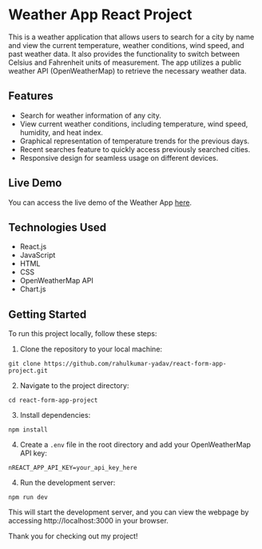 # Weather App React Project

This is a weather application that allows users to search for a city by name and view the current temperature, weather conditions, wind speed, and past weather data. It also provides the functionality to switch between Celsius and Fahrenheit units of measurement. The app utilizes a public weather API (OpenWeatherMap) to retrieve the necessary weather data.

## Features

- Search for weather information of any city.
- View current weather conditions, including temperature, wind speed, humidity, and heat index.
- Graphical representation of temperature trends for the previous days.
- Recent searches feature to quickly access previously searched cities.
- Responsive design for seamless usage on different devices.

## Live Demo

You can access the live demo of the Weather App [here](https://reactweatherapp-project.netlify.app/).

## Technologies Used

- React.js
- JavaScript
- HTML
- CSS
- OpenWeatherMap API
- Chart.js

## Getting Started

To run this project locally, follow these steps:

1. Clone the repository to your local machine:

```
git clone https://github.com/rahulkumar-yadav/react-form-app-project.git
```

2. Navigate to the project directory:

```
cd react-form-app-project
```

3. Install dependencies:

```
npm install
```

4. Create a `.env` file in the root directory and add your OpenWeatherMap API key:

```
nREACT_APP_API_KEY=your_api_key_here
```

4. Run the development server:

```
npm run dev
```

This will start the development server, and you can view the webpage by accessing http://localhost:3000 in your browser.

Thank you for checking out my project!
